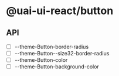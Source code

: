 # @uai-ui-react/button

## API

- [ ] --theme-Button-border-radius
- [ ] --theme-Button--size32-border-radius
- [ ] --theme-Button-color
- [ ] --theme-Button-background-color
